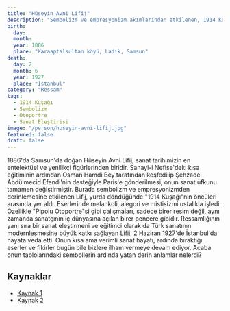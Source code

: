 ```yaml
---
title: "Hüseyin Avni Lifij"
description: "Sembolizm ve empresyonizm akımlarından etkilenen, 1914 Kuşağı'nın yenilikçi ve entelektüel ressamı, yazar ve sanat eğitimcisi."
birth:
  day:
  month:
  year: 1886
  place: "Karaaptalsultan köyü, Ladik, Samsun"
death:
  day: 2
  month: 6
  year: 1927
  place: "İstanbul"
category: "Ressam"
tags:
  - 1914 Kuşağı
  - Sembolizm
  - Otoportre
  - Sanat Eleştirisi
image: "/person/huseyin-avni-lifij.jpg"
featured: false
draft: false
---
```


1886'da Samsun'da doğan Hüseyin Avni Lifij, sanat tarihimizin en entelektüel ve yenilikçi figürlerinden biridir. Sanayi-i Nefise'deki kısa eğitiminin ardından Osman Hamdi Bey tarafından keşfedilip Şehzade Abdülmecid Efendi'nin desteğiyle Paris'e gönderilmesi, onun sanat ufkunu tamamen değiştirmiştir. Burada sembolizm ve empresyonizmden derinlemesine etkilenen Lifij, yurda döndüğünde "1914 Kuşağı"nın öncüleri arasında yer aldı. Eserlerinde melankoli, alegori ve mistisizmi ustalıkla işledi. Özellikle "Pipolu Otoportre"si gibi çalışmaları, sadece birer resim değil, aynı zamanda sanatçının iç dünyasına açılan birer pencere gibidir. Ressamlığının yanı sıra bir sanat eleştirmeni ve eğitimci olarak da Türk sanatının modernleşmesine büyük katkı sağlayan Lifij, 2 Haziran 1927'de İstanbul'da hayata veda etti. Onun kısa ama verimli sanat hayatı, ardında bıraktığı eserler ve fikirler bugün bile bizlere ilham vermeye devam ediyor. Acaba onun tablolarındaki sembollerin ardında yatan derin anlamlar nelerdi?

## Kaynaklar

- [Kaynak 1](https://www.biyografya.com/biyografi/7829)
- [Kaynak 2](https://www.sakipsabancimuzesi.org/tr/sayfa/huseyin-avni-lifij-arsivi)